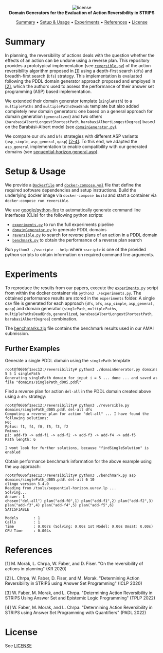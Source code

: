 <p align="center">
    <img src="https://img.shields.io/badge/License-GPLv3-blue.svg" alt="license">
    <br>
    <b>Domain Generators for the Evaluation of Action Reversibility in STRIPS</b>
</p>

<p align="center">
    <a href="#summary">Summary</a>
    •
    <a href="#setup--usage">Setup & Usage</a>
    •
    <a href="#experiments">Experiments</a>
    •
    <a href="#references">References</a>
    •
    <a href="#license">License</a>
</p>

# Summary

In planning, the reversibility of actions deals with the question whether the effects of an action can be undone using a reverse plan. This repository provides a prototypical implementation (see [`reversible.py`](reversible.py)) of the action reversibility algorithm proposed in [[1]](#references) 
using a depth-first search (`dfs`) and breadth-first search (`bfs`) strategy. This implementation is evaluated following the PDDL domain generator approach proposed and employed in [[2]](#references), which the authors used to assess the performance of their answer set programming (ASP) based implementation. 

We extended their domain generator template (`singlePath`) to a `multiplePaths` and `multiplePathsDeadEnds` template but also added completely new domain generators: one based on a general approach for domain generation (`generalized`) and two others (`barabasiAlbertLongestShortestPath`, `barabasiAlbertLongestDegree`) based on the Barabási–Albert model (see [`domainGenerator.py`](domainGenerator.py)).

We compare our `dfs` and `bfs` strategies with different ASP variants (`asp_simple`, `asp_general`, `qasp`) [[2-4]](#references). To this end, we adapted the `asp_general` implementation to enable compatibility with our generated domains (see [sequential-horizon.general.asp](./sequential-horizon.general.asp)).

# Setup & Usage

We provide a [`Dockerfile`](Dockerfile) and [`docker-compose.yml`](docker-compose.yml) file that define the required software dependencies and setup instructions. Build the underlying docker image via `docker-compose build` and start a container via `docker-compose run reversible`.

We use [google/python-fire](https://github.com/google/python-fire) to automatically generate command line interfaces (CLIs) for the following python scripts:

- [`experiments.py`](./experiments.py) to run the full experiments pipeline
- [`domainGenerator.py`](./domainGenerator.py) to generate PDDL domains
- [`reversible.py`](./reversible.py) to search for reverse plans of an action in a PDDL domain
- [`benchmark.py`](./benchmark.py) to obtain the performance of a reverse plan search

Run `python3 ./<script> --help` where `<script>` is one of the provided python scripts to obtain information on required command line arguments.

# Experiments

To reproduce the results from our papers, execute the [`experiments.py`](experiments.py) script from within the docker container via `python3 ./experiments.py`. The obtained performance results are stored in the `experiments` folder. A single csv file is generated for each approach (`dfs`, `bfs`, `asp_simple`, `asp_general`, `qasp`) and domain generator (`singlePath`, `multiplePaths`, `multiplePathsDeadEnds`, `generalized`, `barabasiAlbertLongestShortestPath`, `barabasiAlbertDegree`) combination.

The [benchmarks.zip](./benchmarks.zip) file contains the benchmark results used in our AMAI submission.

## Further Examples

Generate a single PDDL domain using the `singlePath` template
```
root@f0606f1aec12:/reversibility# python3 ./domainGenerator.py domains 5 5 1 singlePath
Generating singlePath domain for input i = 5 ... done ... and saved as file "domains/singlePath_d005.pddl"
```

Find a reverse plan for action `del-all` in the PDDL domain created above using a `dfs` strategy:
```
root@f0606f1aec12:/reversibility# python3 ./reversible.py domains/singlePath_d005.pddl del-all dfs
Computing a reverse plan for action "del-all" ... I have found the following solutions:
F0:
Fplus: f1, f4, f0, f5, f3, f2
Fminus:
pi: add-f0 -> add-f1 -> add-f2 -> add-f3 -> add-f4 -> add-f5
Path length: 6

I wont look for further solutions, because "findSingleSolution" is enabled
```

Obtain performance benchmark information for the above example using the `asp` approach:
```
root@f0606f1aec12:/reversibility# python3 ./benchmark.py asp domains/singlePath_d005.pddl del-all 6 10
clingo version 5.4.0
Reading from /tools/sequential-horizon.uurev.lp ...
Solving...
Answer: 1
chosen("del-all") plan("add-f0",1) plan("add-f1",2) plan("add-f2",3) plan("add-f3",4) plan("add-f4",5) plan("add-f5",6)
SATISFIABLE

Models       : 1
Calls        : 1
Time         : 0.007s (Solving: 0.00s 1st Model: 0.00s Unsat: 0.00s)
CPU Time     : 0.004s
```

# References

[1] M. Morak, L. Chrpa, W. Faber, and D. Fiser. "On the reversibility of actions in planning" (KR 2020)

[2] L. Chrpa, W. Faber, D. Fiser, and M. Morak. "Determining Action Reversibility in STRIPS using Answer Set Programming" (ICLP 2020)

[3] W. Faber, M. Morak, and L. Chrpa. "Determining Action Reversibility in STRIPS Using Answer Set and Epistemic Logic Programming" (TPLP 2022)

[4] W. Faber, M. Morak, and L. Chrpa. "Determining Action Reversibility in STRIPS using Answer Set Programming with Quantifiers" (PADL 2022)

# License

See [LICENSE](./LICENSE)